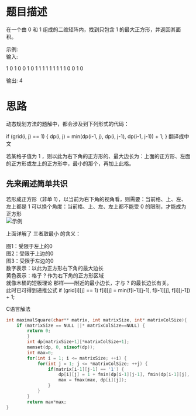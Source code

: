 题目描述
========================
在一个由 0 和 1 组成的二维矩阵内，找到只包含 1 的最大正方形，并返回其面积。

示例:  
输入: 

1 0 1 0 0
1 0 1 1 1
1 1 1 1 1
1 0 0 1 0

输出: 4

思路
==============
动态规划方法的题解中，都会涉及到下列形式的代码：

if (grid(i, j) == 1) {
    dp(i, j) = min(dp(i-1, j), dp(i, j-1), dp(i-1, j-1)) + 1;
}
翻译成中文

若某格子值为 1 ，则以此为右下角的正方形的、最大边长为：上面的正方形、左面的正方形或左上的正方形中，最小的那个，再加上此格。

先来阐述简单共识
----------------------
若形成正方形（非单 1），以当前为右下角的视角看，则需要：当前格、上、左、左上都是 1
可以换个角度：当前格、上、左、左上都不能受 0 的限制，才能成为正方形  
![示例](https://pic.leetcode-cn.com/8c4bf78cf6396c40291e40c25d34ef56bd524313c2aa863f3a20c1f004f32ab0-image.png)  

上面详解了 三者取最小 的含义：

图1：受限于左上的0  
图2：受限于上边的0  
图3：受限于左边的0  
数字表示：以此为正方形右下角的最大边长  
黄色表示：格子 ? 作为右下角的正方形区域  
就像木桶的短板理论 那样——附近的最小边长，才与 ? 的最长边长有关。  
此时已可得到递推公式 if (grid[i][j] == 1) f[i][j] = min(f[i-1][j-1], f[i-1][j], f[i][j-1]) + 1;

C语言解法
```c
int maximalSquare(char** matrix, int matrixSize, int* matrixColSize){
    if (matrixSize == NULL ||* matrixColSize==NULL) {
        return 0;
        }
        int dp[matrixSize+1][*matrixColSize+1];
        memset(dp, 0, sizeof(dp));
        int max=0;
        for(int i = 1; i <= matrixSize; ++i) {
            for(int j = 1; j <= *matrixColSize; ++j) {
                if(matrix[i-1][j-1] == '1') {
                    dp[i][j] = 1 + fmin(dp[i-1][j-1], fmin(dp[i-1][j], dp[i][j-1]));
                    max = fmax(max, dp[i][j]); 
                }
            }
        }
        return max*max;
}
```
